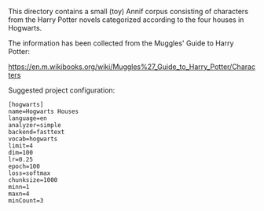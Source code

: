 This directory contains a small (toy) Annif corpus consisting of characters
from the Harry Potter novels categorized according to the four houses in
Hogwarts.

The information has been collected from the Muggles' Guide to Harry
Potter:

https://en.m.wikibooks.org/wiki/Muggles%27_Guide_to_Harry_Potter/Characters

Suggested project configuration:

```
[hogwarts]
name=Hogwarts Houses
language=en
analyzer=simple
backend=fasttext
vocab=hogwarts
limit=4
dim=100
lr=0.25
epoch=100
loss=softmax
chunksize=1000
minn=1
maxn=4
minCount=3
```
